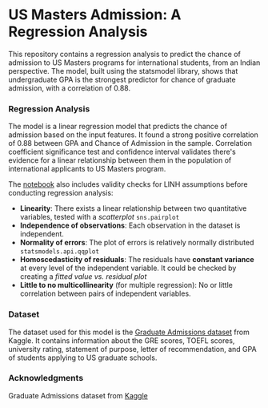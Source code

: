 
# US Masters Admission: A Regression Analysis

This repository contains a regression analysis to predict the chance of admission to US Masters programs for international students, from an Indian perspective. The model, built using the statsmodel library, shows that undergraduate GPA is the strongest predictor for chance of graduate admission, with a correlation of 0.88.

### Regression Analysis 
The model is a linear regression model that predicts the chance of admission based on the input features. It found a strong positive correlation of 0.88 between GPA and Chance of Admission in the sample. Correlation coefficient significance test and confidence interval validates there's evidence for a linear relationship between them in the population of international applicants to US Masters program.

The [notebook](https://github.com/chiffonng/us-grad-admission/blob/main/US%20Graduate%20Admission%20Prediction.ipynb) also includes validity checks for LINH assumptions before conducting regression analysis:
- **Linearity**: There exists a linear relationship between two quantitative variables, tested with a *scatterplot* `sns.pairplot`
- **Independence of observations**: Each observation in the dataset is independent.
- **Normality of errors**: The plot of errors is relatively normally distributed `statsmodels.api.qqplot`
- **Homoscedasticity of residuals**: The residuals have **constant variance** at every level of the independent variable. It could be checked by creating a _fitted value vs. residual plot_ 
- **Little to no multicollinearity** (for multiple regression): No or little correlation between pairs of independent variables. 
### Dataset

The dataset used for this model is the [Graduate Admissions dataset](https://www.kaggle.com/mohansacharya/graduate-admissions) from Kaggle. It contains information about the GRE scores, TOEFL scores, university rating, statement of purpose, letter of recommendation, and GPA of students applying to US graduate schools.

### Acknowledgments
Graduate Admissions dataset from [Kaggle](https://www.kaggle.com/datasets/mohansacharya/graduate-admissions)

